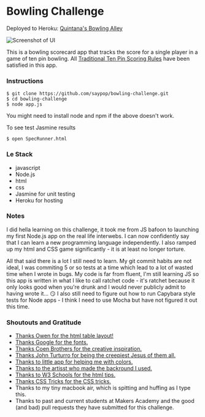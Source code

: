 # Bowling Challenge

Deployed to Heroku: [Quintana's Bowling Alley](https://quintanas-bowling-alley.herokuapp.com/)

![Screenshot of UI](https://github.com/saypop/bowling-challenge/blob/master/images/Screenshot.png)

This is a bowling scorecard app that tracks the score for a single player in a game of ten pin bowling. All [Traditional Ten Pin Scoring Rules](https://en.wikipedia.org/wiki/Ten-pin_bowling#Traditional_scoring) have been satisfied in this app.

### Instructions
```
$ git clone https://github.com/saypop/bowling-challenge.git
$ cd bowling-challenge
$ node app.js
```

You might need to install node and npm if the above doesn't work.

To see test Jasmine results
```
$ open SpecRunner.html
```

### Le Stack

- javascript
- Node.js
- html
- css
- Jasmine for unit testing
- Heroku for hosting

### Notes

I did hella learning on this challenge, it took me from JS bafoon to launching my first Node.js app on the real life interwebs. I can now confidently say that I can learn a new programming language independently. I also ramped up my html and CSS game significantly - it is at least no longer torture.

All that said there is a lot I still need to learn. My git commit habits are not ideal, I was commiting 5 or so tests at a time which lead to a lot of wasted time when I wrote in bugs.
My code is far from fluent, I'm still learning JS so this app is written in what I like to call ratchet code - it's ratchet because it only looks good when you're drunk and I would never publicly admit to having wrote it... 😏
I also still need to figure out how to run Capybara style tests for Node apps - I think I need to use Mocha but have not figured it out this time.

### Shoutouts and Gratitude

- [Thanks Owen for the html table layout!](https://codepen.io/owenjam/pen/reeLWN)
- [Thanks Google for the fonts.](https://fonts.google.com)
- [Thanks Coen Brothers for the creative inspiration.](https://www.imdb.com/title/tt0118715)
- [Thanks John Turturro for being the creepiest Jesus of them all.](https://www.imdb.com/title/tt0118715/characters/nm0001806)
- [Thanks to little app for helping me with colors.](https://html-color-codes.info/colors-from-image/#)
- [Thanks to the artisst who made the backround I used.](https://wallup.net/the-big-lebowski-minimalism-jesus-quintana/)
- [Thanks to W3 Schools for the html tips.](https://www.w3schools.com)
- [Thanks CSS Tricks for the CSS tricks.](https://css-tricks.com)
- Thanks to my tiny macbook air, which is spitting and huffing as I type this.
- Thanks to past and current students at Makers Academy and the good (and bad) pull requests they have submitted for this challenge.
